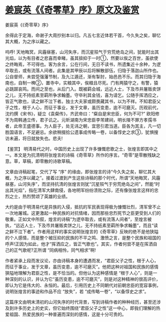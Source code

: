 # [姜宸英《《奇零草》序》原文及鉴赏](https://www.vrrw.net/wx/10398.html)

姜宸英《《奇零草》序》

余得此于定海，命谢子大周抄别本以归。凡五七言近体若干首，今久失之矣，聊忆其大概，为之序以藏之。

呜呼! 天地晦冥，风霾昼塞，山河失序，而沉星殒气于穷荒绝岛之间，犹能时出其光焰，以为有目者之悲喜而幸睹，虽其揜抑于一时①，然要以俟之百世，虽欲使之终晦焉，不可得也。客为余言，公在行间，无日不读书，所遗集近十余种，为逻卒取去，或有流落人间者。此集是其甲辰以后将解散部伍，归隐于落迦山所作也。公自督师，未尝受强藩节制，及九江遁还，渐有掣肘，始邑邑不乐。而其归隐于海南也，自制一椑②，置寺中，实粮其中，俟粮且尽死。门有两猿守之，有警，猿必跳踯哀鸣。而间之至也，从后门入。既被羁会城，远近人士，下及市井屠贩卖饼之儿，无不持纸素至羁所争求翰墨。守卒利其金钱，喜为请乞。公随手挥洒应之，皆正气歌也，读之鲜不泣下者。独士大夫家或颇畏藏其书，以为不祥。不知君臣父子之性，根于人心，而征于事业，发于文章，虽历变患，逾不可磨灭。历观前代，沈约撰《宋书》，疑立《袁粲传》，齐武帝曰：“粲自是宋忠臣，何为不可?” 欧阳修不为周韩通立传，君子讥之。元昕湖南为宋忠臣李芾建祠，明长陵不罪方孝孺书者，此帝王盛德事。为人臣子，处无讳之朝，宜思引君当道。臣各为其主，凡一切胜国语言，不足避忌。余欲稍掇拾公遗事成传略一卷，以备惇史之求③，犹惧搜访未遍，将日就放失也。悲夫!



【鉴赏】 明清易代之时，中国历史上出现了许多慷慨悲歌之士，张煌言即其中之一。本文是为抗清明将张煌言的诗稿《奇零草》所作的序言。“奇零”是零散残缺之意。草，草稿，即零散的诗歌草稿。

文章由诗稿起笔，交代了写 “序” 的缘由，即张煌言的诗“今久失之矣，聊忆其大概，为之序以藏之”。接着过渡到产生这些诗稿的那个时代，所谓“天地晦冥，风霾昼塞，山河失序”，而坚持抗清的张煌言则犹“沉星殒气于穷荒绝岛之间”，然能“时出其光焰”，指在清军大肆南侵，各地明军纷纷溃败之际，还有像张煌言这样的忠烈之士，热烈赞颂了英雄的业绩。

大约是由于明清易代是异族的入侵，抵抗的军民表现得极为慷慨壮烈，清军曾不止一次地屠城。这更激起一种民族的对抗情绪，因而那些忠烈死节之臣更受到人们的敬重。正如文中所叙，煌言的诗稿“为逻卒取去，或有流落人间者”，至煌言被执，“远近人士，下及市井屠贩卖饼之儿，无不持纸素至羁所争求翰墨”，而且“读之鲜不泣下者”。作者用这样的事实说明张煌言的《奇零草》反映的绝不是他狭隘的个人感情，而是整个被压抑的民族的不平之鸣、激愤之言，是整个民族和祖国的呼声!正因为如此，他才“挥洒应之，皆正气歌也”。其实，作者何尝不是在挥洒自己的正气歌呢?正所谓 “同病相怜，同气相求”啊!

作者紧承上段而发议论，亦由诗稿本身的遭遇而发，“君臣父子之性，根于人心，而征于事业，发于文章，虽历变患，逾不可磨灭”。他把这种对祖国和民族的感情狭隘地理解为君臣之性，是不恰当的。但他认为这种感情是 “根于人心”，则是一种深刻的认识，并认为它“虽历变患，逾不可磨灭”，则是对这种精神的很高评价，即认为它是伟大的、永恒的。最后，引用历史上不同朝代对前朝忠臣的宽容事例，说明张煌言的事迹和作品不应 “放失”，若 “成传略一卷”，“以备惇史之求”。

这篇序文由明末清初的山河失序的时代背景，写到诗稿作者的种种经历，甚至还涉及到许多历史上的史实，但它始终围绕“君臣父子之性”这一中心，即我们理解的热爱祖国、热爱民族的一种普遍而深刻的感情，这是十分可贵的。


